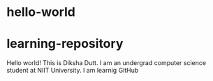 # hello-world
# learning-repository
Hello world! This is Diksha Dutt. I am an undergrad computer science student at NIIT University. I am learnig GitHub
